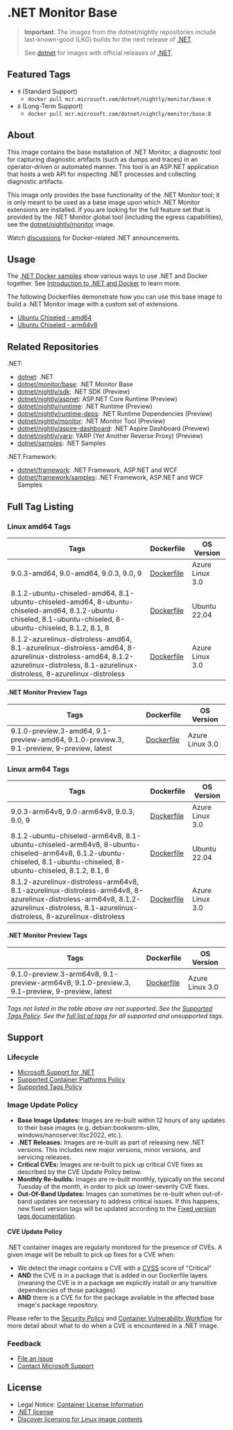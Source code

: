 # .NET Monitor Base

> **Important**: The images from the dotnet/nightly repositories include last-known-good (LKG) builds for the next release of [.NET](https://github.com/dotnet/core).
>
> See [dotnet](https://github.com/dotnet/dotnet-docker/blob/main/README.monitor-base.md) for images with official releases of [.NET](https://github.com/dotnet/core).

## Featured Tags

* `9` (Standard Support)
  * `docker pull mcr.microsoft.com/dotnet/nightly/monitor/base:9`
* `8` (Long-Term Support)
  * `docker pull mcr.microsoft.com/dotnet/nightly/monitor/base:8`

## About

This image contains the base installation of .NET Monitor, a diagnostic tool for capturing diagnostic artifacts (such as dumps and traces) in an operator-driven or automated manner. This tool is an ASP.NET application that hosts a web API for inspecting .NET processes and collecting diagnostic artifacts.

This image only provides the base functionality of the .NET Monitor tool; it is only meant to be used as a base image upon which .NET Monitor extensions are installed. If you are looking for the full feature set that is provided by the .NET Monitor global tool (including the egress capabilities), see the [dotnet/nightly/monitor](./README.monitor.md) image.

Watch [discussions](https://github.com/dotnet/dotnet-docker/discussions/categories/announcements) for Docker-related .NET announcements.

## Usage

The [.NET Docker samples](https://github.com/dotnet/dotnet-docker/blob/main/samples/README.md) show various ways to use .NET and Docker together. See [Introduction to .NET and Docker](https://learn.microsoft.com/dotnet/core/docker/introduction) to learn more.

The following Dockerfiles demonstrate how you can use this base image to build a .NET Monitor image with a custom set of extensions.

* [Ubuntu Chiseled - amd64](https://github.com/dotnet/dotnet-docker/blob/main/src/monitor/8.1/ubuntu-chiseled/amd64/Dockerfile)
* [Ubuntu Chiseled - arm64v8](https://github.com/dotnet/dotnet-docker/blob/main/src/monitor/8.1/ubuntu-chiseled/arm64v8/Dockerfile)

## Related Repositories

.NET:

* [dotnet](https://github.com/dotnet/dotnet-docker/blob/main/README.md): .NET
* [dotnet/monitor/base](https://github.com/dotnet/dotnet-docker/blob/main/README.monitor-base.md): .NET Monitor Base
* [dotnet/nightly/sdk](https://github.com/dotnet/dotnet-docker/blob/nightly/README.sdk.md): .NET SDK (Preview)
* [dotnet/nightly/aspnet](https://github.com/dotnet/dotnet-docker/blob/nightly/README.aspnet.md): ASP.NET Core Runtime (Preview)
* [dotnet/nightly/runtime](https://github.com/dotnet/dotnet-docker/blob/nightly/README.runtime.md): .NET Runtime (Preview)
* [dotnet/nightly/runtime-deps](https://github.com/dotnet/dotnet-docker/blob/nightly/README.runtime-deps.md): .NET Runtime Dependencies (Preview)
* [dotnet/nightly/monitor](https://github.com/dotnet/dotnet-docker/blob/nightly/README.monitor.md): .NET Monitor Tool (Preview)
* [dotnet/nightly/aspire-dashboard](https://github.com/dotnet/dotnet-docker/blob/nightly/README.aspire-dashboard.md): .NET Aspire Dashboard (Preview)
* [dotnet/nightly/yarp](https://github.com/dotnet/dotnet-docker/blob/nightly/README.yarp.md): YARP (Yet Another Reverse Proxy) (Preview)
* [dotnet/samples](https://github.com/dotnet/dotnet-docker/blob/main/README.samples.md): .NET Samples

.NET Framework:

* [dotnet/framework](https://github.com/microsoft/dotnet-framework-docker/blob/main/README.md): .NET Framework, ASP.NET and WCF
* [dotnet/framework/samples](https://github.com/microsoft/dotnet-framework-docker/blob/main/README.samples.md): .NET Framework, ASP.NET and WCF Samples

## Full Tag Listing

### Linux amd64 Tags

Tags | Dockerfile | OS Version
-----------| -------------| -------------
9.0.3-amd64, 9.0-amd64, 9.0.3, 9.0, 9 | [Dockerfile](src/monitor-base/9.0/azurelinux-distroless/amd64/Dockerfile) | Azure Linux 3.0
8.1.2-ubuntu-chiseled-amd64, 8.1-ubuntu-chiseled-amd64, 8-ubuntu-chiseled-amd64, 8.1.2-ubuntu-chiseled, 8.1-ubuntu-chiseled, 8-ubuntu-chiseled, 8.1.2, 8.1, 8 | [Dockerfile](src/monitor-base/8.1/ubuntu-chiseled/amd64/Dockerfile) | Ubuntu 22.04
8.1.2-azurelinux-distroless-amd64, 8.1-azurelinux-distroless-amd64, 8-azurelinux-distroless-amd64, 8.1.2-azurelinux-distroless, 8.1-azurelinux-distroless, 8-azurelinux-distroless | [Dockerfile](src/monitor-base/8.1/azurelinux-distroless/amd64/Dockerfile) | Azure Linux 3.0

#### .NET Monitor Preview Tags

Tags | Dockerfile | OS Version
-----------| -------------| -------------
9.1.0-preview.3-amd64, 9.1-preview-amd64, 9.1.0-preview.3, 9.1-preview, 9-preview, latest | [Dockerfile](src/monitor-base/9.1/azurelinux-distroless/amd64/Dockerfile) | Azure Linux 3.0

### Linux arm64 Tags

Tags | Dockerfile | OS Version
-----------| -------------| -------------
9.0.3-arm64v8, 9.0-arm64v8, 9.0.3, 9.0, 9 | [Dockerfile](src/monitor-base/9.0/azurelinux-distroless/arm64v8/Dockerfile) | Azure Linux 3.0
8.1.2-ubuntu-chiseled-arm64v8, 8.1-ubuntu-chiseled-arm64v8, 8-ubuntu-chiseled-arm64v8, 8.1.2-ubuntu-chiseled, 8.1-ubuntu-chiseled, 8-ubuntu-chiseled, 8.1.2, 8.1, 8 | [Dockerfile](src/monitor-base/8.1/ubuntu-chiseled/arm64v8/Dockerfile) | Ubuntu 22.04
8.1.2-azurelinux-distroless-arm64v8, 8.1-azurelinux-distroless-arm64v8, 8-azurelinux-distroless-arm64v8, 8.1.2-azurelinux-distroless, 8.1-azurelinux-distroless, 8-azurelinux-distroless | [Dockerfile](src/monitor-base/8.1/azurelinux-distroless/arm64v8/Dockerfile) | Azure Linux 3.0

#### .NET Monitor Preview Tags

Tags | Dockerfile | OS Version
-----------| -------------| -------------
9.1.0-preview.3-arm64v8, 9.1-preview-arm64v8, 9.1.0-preview.3, 9.1-preview, 9-preview, latest | [Dockerfile](src/monitor-base/9.1/azurelinux-distroless/arm64v8/Dockerfile) | Azure Linux 3.0
<!--End of generated tags-->

*Tags not listed in the table above are not supported. See the [Supported Tags Policy](https://github.com/dotnet/dotnet-docker/blob/main/documentation/supported-tags.md). See the [full list of tags](https://mcr.microsoft.com/v2/dotnet/nightly/monitor/base/tags/list) for all supported and unsupported tags.*

## Support

### Lifecycle

* [Microsoft Support for .NET](https://github.com/dotnet/core/blob/main/support.md)
* [Supported Container Platforms Policy](https://github.com/dotnet/dotnet-docker/blob/main/documentation/supported-platforms.md)
* [Supported Tags Policy](https://github.com/dotnet/dotnet-docker/blob/main/documentation/supported-tags.md)

### Image Update Policy

* **Base Image Updates:** Images are re-built within 12 hours of any updates to their base images (e.g. debian:bookworm-slim, windows/nanoserver:ltsc2022, etc.).
* **.NET Releases:** Images are re-built as part of releasing new .NET versions. This includes new major versions, minor versions, and servicing releases.
* **Critical CVEs:** Images are re-built to pick up critical CVE fixes as described by the CVE Update Policy below.
* **Monthly Re-builds:** Images are re-built monthly, typically on the second Tuesday of the month, in order to pick up lower-severity CVE fixes.
* **Out-Of-Band Updates:** Images can sometimes be re-built when out-of-band updates are necessary to address critical issues. If this happens, new fixed version tags will be updated according to the [Fixed version tags documentation](https://github.com/dotnet/dotnet-docker/blob/main/documentation/supported-tags.md#fixed-version-tags).

#### CVE Update Policy

.NET container images are regularly monitored for the presence of CVEs. A given image will be rebuilt to pick up fixes for a CVE when:

* We detect the image contains a CVE with a [CVSS](https://nvd.nist.gov/vuln-metrics/cvss) score of "Critical"
* **AND** the CVE is in a package that is added in our Dockerfile layers (meaning the CVE is in a package we explicitly install or any transitive dependencies of those packages)
* **AND** there is a CVE fix for the package available in the affected base image's package repository.

Please refer to the [Security Policy](https://github.com/dotnet/dotnet-docker/blob/main/SECURITY.md) and [Container Vulnerability Workflow](https://github.com/dotnet/dotnet-docker/blob/main/documentation/vulnerability-reporting.md) for more detail about what to do when a CVE is encountered in a .NET image.

### Feedback

* [File an issue](https://github.com/dotnet/dotnet-docker/issues/new/choose)
* [Contact Microsoft Support](https://support.microsoft.com/contactus/)

## License

* Legal Notice: [Container License Information](https://aka.ms/mcr/osslegalnotice)
* [.NET license](https://github.com/dotnet/dotnet-docker/blob/main/LICENSE)
* [Discover licensing for Linux image contents](https://github.com/dotnet/dotnet-docker/blob/main/documentation/image-artifact-details.md)
